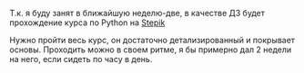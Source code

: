 Т.к. я буду занят в ближайшую неделю-две, в качестве ДЗ будет прохождение курса по Python на [Stepik](https://stepik.org/course/58852/promo)

Нужно пройти весь курс, он достаточно детализированный и покрывает основы. Проходить можно в своем ритме, я бы примерно дал 2 недели на него, если сидеть по часу в день.